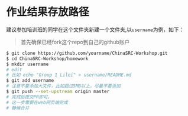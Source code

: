 # 作业结果存放路径

建议参加培训班的同学在这个文件夹新建一个文件夹,以`username`为例，如下：

> 首先确保已经fork这个repo到自己的github账户

```bash
$ git clone https://github.com/yourname/ChinaSRC-Workshop.git
$ cd ChinaSRC-Workshop/homework
$ mkdir username
# edit
# 比如 echo "Group 1 Lilei" > username/README.md
$ git add username
# 注意不要添加大文件，比如超过5MB以上，尽量不要添加
$ git push --set-upstream origin master
# 完成后提交PR即可。
# 这一步需要在web网页端完成
# 静候合并
```